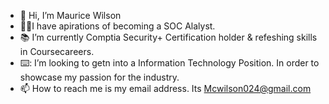 - 👋 Hi, I’m Maurice Wilson
-  :man_technologist:I have apirations of becoming a SOC Alalyst.
- :books: I’m currently Comptia Security+ Certification holder & refeshing skills in Coursecareers. 
- ⌨️: I’m looking to getn into a Information Technology Position. In order to showcase my passion for the industry.
- 📫 How to reach me is my email address. Its Mcwilson024@gmail.com
  
